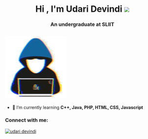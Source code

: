 <h1 align="center"><b>Hi , I'm Udari Devindi </b><img src="https://media.giphy.com/media/hvRJCLFzcasrR4ia7z/giphy.gif" width="35"></h1>
<h3 align="center">An undergraduate at SLIIT</h3>

## <picture align="center"><img src = "https://github.com/0xAbdulKhalid/0xAbdulKhalid/raw/main/assets/mdImages/about_me.gif" width = 200px></picture>

- 🌱 I’m currently learning **C++, Java, PHP, HTML, CSS, Javascript**



<h3 align="left">Connect with me:</h3>
<p align="left">
<a href="https://linkedin.com/in/udari devindi" target="blank"><img align="center" src="https://raw.githubusercontent.com/rahuldkjain/github-profile-readme-generator/master/src/images/icons/Social/linked-in-alt.svg" alt="udari devindi" height="30" width="40" /></a>
</p>
